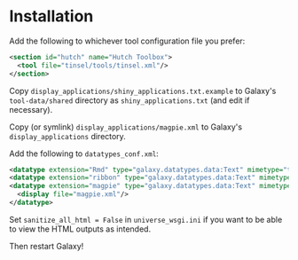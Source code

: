 # Installation

Add the following to whichever tool configuration file you prefer:

```xml
<section id="hutch" name="Hutch Toolbox">
  <tool file="tinsel/tools/tinsel.xml"/>
</section>
```

Copy `display_applications/shiny_applications.txt.example` to Galaxy's `tool-data/shared` directory as `shiny_applications.txt` (and edit if necessary).

Copy (or symlink) `display_applications/magpie.xml` to Galaxy's `display_applications` directory.

Add the following to `datatypes_conf.xml`:

```xml
<datatype extension="Rmd" type="galaxy.datatypes.data:Text" mimetype="text/x-r-markdown" subclass="True" display_in_upload="True"/>
<datatype extension="ribbon" type="galaxy.datatypes.data:Text" mimetype="text/x-r-source" subclass="True" display_in_upload="True"/>
<datatype extension="magpie" type="galaxy.datatypes.data:Text" mimetype="application/json" subclass="True" display_in_upload="False">
  <display file="magpie.xml"/>
</datatype>
```

Set `sanitize_all_html = False` in `universe_wsgi.ini` if you want to be able to view the HTML outputs as intended.

Then restart Galaxy!
